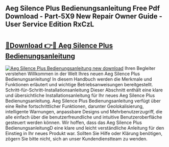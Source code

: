 ## Aeg Silence Plus Bedienungsanleitung Free Pdf Download - Part-5X9 New Repair Owner Guide - User Service Edition RxCzL

# <h2><a href="http://df2b8g.blite.top/?on=Aeg+Silence+Plus+Bedienungsanleitung">🔗Download 👉🔴 Aeg Silence Plus Bedienungsanleitung</a></h2>

[![Aeg Silence Plus Bedienungsanleitung new download](https://i.imgur.com/lujVjoI.png)](http://df2b8g.blite.top/?on=Aeg+Silence+Plus+Bedienungsanleitung)
Ihren Begleiter verstehen Willkommen in der Welt Ihres neuen Aeg Silence Plus Bedienungsanleitung! In diesem Handbuch werden die Merkmale und Funktionen erläutert und wichtige Betriebsanweisungen bereitgestellt. Schritt-für-Schritt-Installationsanleitung Dieser Abschnitt enthält eine klare und übersichtliche Installationsanleitung für Ihr neues Aeg Silence Plus Bedienungsanleitung. Aeg Silence Plus Bedienungsanleitung verfügt über eine Reihe fortschrittlicher Funktionen, darunter Geolokalisierung, intelligente Warnungen, anpassbare Designs und Mehrbenutzerzugriff, die alle einfach über die benutzerfreundliche und intuitive Benutzeroberfläche gesteuert werden können. Wir hoffen, dass das Aeg Silence Plus BedienungsanleitungD eine klare und leicht verständliche Anleitung für den Einstieg in Ihr neues Produkt war. Sollten Sie Hilfe oder Klärung benötigen, zögern Sie bitte nicht, sich an unser Kundendienstteam zu wenden.
